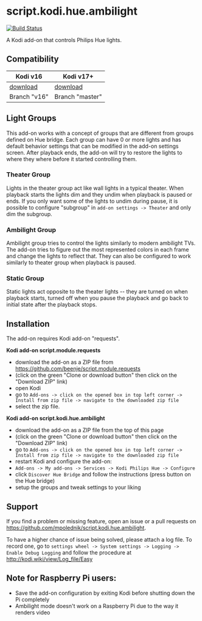 # script.kodi.hue.ambilight

[![Build Status](https://travis-ci.org/mpolednik/script.kodi.hue.ambilight.svg?branch=master)](https://travis-ci.org/mpolednik/script.kodi.hue.ambilight)

A Kodi add-on that controls Philips Hue lights. 

## Compatibility
|Kodi v16|Kodi v17+|
|--------|---------|
|[download](https://github.com/mpolednik/script.kodi.hue.ambilight/archive/v16.zip)|[download](https://github.com/mpolednik/script.kodi.hue.ambilight/archive/master.zip)|
|Branch "v16"|Branch "master"|

## Light Groups

This add-on works with a concept of groups that are different from groups defined on Hue bridge. Each group can have 0 or more lights and has default behavior settings that can be modified in the add-on settings screen. After playback ends, the add-on will try to restore the lights to where they where before it started controlling them.

### Theater Group

Lights in the theater group act like wall lights in a typical theater. When playback starts the lights dim and they undim when playback is paused or ends. If you only want some of the lights to undim during pause, it is possible to configure "subgroup" in `add-on settings -> Theater` and only dim the subgroup.

### Ambilight Group

Ambilight group tries to control the lights similarly to modern ambilight TVs. The add-on tries to figure out the most represented colors in each frame and change the lights to reflect that. They can also be configured to work similarly to theater group when playback is paused.

### Static Group

Static lights act opposite to the theater lights -- they are turned on when playback starts, turned off when you pause the playback and go back to initial state after the playback stops.

## Installation

The add-on requires Kodi add-on "requests".

**Kodi add-on script.module.requests**

 - download the add-on as a ZIP file from https://github.com/beenje/script.module.requests
  - (click on the green "Clone or download button" then click on the "Download ZIP" link)
 - open Kodi
 - go to `Add-ons -> click on the opened box in top left corner -> Install from zip file -> navigate to the downloaded zip file`
 - select the zip file.

**Kodi add-on script.kodi.hue.ambilight**

 - download the add-on as a ZIP file from the top of this page
  - (click on the green "Clone or download button" then click on the "Download ZIP" link)
 - go to `Add-ons -> click on the opened box in top left corner -> Install from zip file -> navigate to the downloaded zip file`
 -  restart Kodi and configure the add-on:
   - `Add-ons -> My add-ons -> Services -> Kodi Philips Hue -> Configure`
   - click `Discover Hue Bridge` and follow the instructions (press button on the Hue bridge)
   - setup the groups and tweak settings to your liking

## Support
If you find a problem or missing feature, open an issue or a pull requests on https://github.com/mpolednik/script.kodi.hue.ambilight.

To have a higher chance of issue being solved, please attach a log file. To record one, go to `settings wheel -> System settings -> Logging -> Enable Debug Logging` and follow the procedure at http://kodi.wiki/view/Log_file/Easy

## Note for Raspberry Pi users:
 - Save the add-on configuration by exiting Kodi before shutting down the Pi completely
 - Ambilight mode doesn't work on a Raspberry Pi due to the way it renders video
